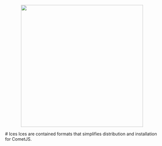 <p align="center">
 <img src="https://raw.githubusercontent.com/comet-dev/ices/master/logo.png" width="400">
</p>
# Ices
Ices are contained formats that simplifies distribution and installation for CometJS.
